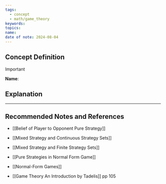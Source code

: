 ```yaml
---
tags:
  - concept
  - math/game_theory
keywords: 
topics: 
name: 
date of note: 2024-08-04
---
```


## Concept Definition

>[!important]
>**Name**: 



## Explanation





-----------
##  Recommended Notes and References


- [[Belief of Player to Opponent Pure Strategy]]


- [[Mixed Strategy and Continuous Strategy Sets]]
- [[Mixed Strategy and Finite Strategy Sets]]
- [[Pure Strategies in Normal Form Game]]
- [[Normal-Form Games]]



- [[Game Theory An Introduction by Tadelis]] pp 105